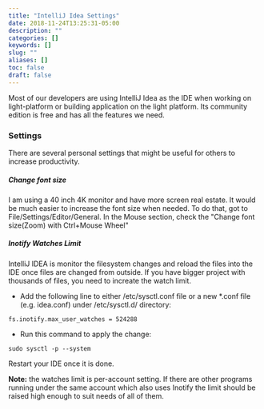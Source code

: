 ```yaml
---
title: "IntelliJ Idea Settings"
date: 2018-11-24T13:25:31-05:00
description: ""
categories: []
keywords: []
slug: ""
aliases: []
toc: false
draft: false
---
```


Most of our developers are using IntelliJ Idea as the IDE when working on light-platform or building application on the light platform. Its community edition is free and has all the features we need.

### Settings

There are several personal settings that might be useful for others to increase productivity. 

##### Change font size

I am using a 40 inch 4K monitor and have more screen real estate. It would be much easier to increase the font size when needed. To do that, got to File/Settings/Editor/General. In the Mouse section, check the "Change font size(Zoom) with Ctrl+Mouse Wheel"


##### Inotify Watches Limit

IntelliJ IDEA is monitor the filesystem changes and reload the files into the IDE once files are changed from outside. If you have bigger project with thousands of files, you need to increate the watch limit. 

- Add the following line to either /etc/sysctl.conf file or a new *.conf file (e.g. idea.conf) under /etc/sysctl.d/ directory:


```
fs.inotify.max_user_watches = 524288
```

- Run this command to apply the change:


```
sudo sysctl -p --system
```

Restart your IDE once it is done. 


**Note:** the watches limit is per-account setting. If there are other programs running under the same account which also uses Inotify the limit should be raised high enough to suit needs of all of them.

